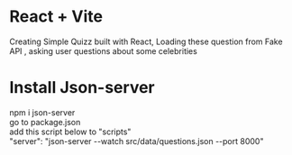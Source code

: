# React + Vite

Creating Simple Quizz built with React, Loading these question from Fake API , asking user questions about some celebrities

# Install Json-server

npm i json-server <br>
go to package.json <br>
add this script below to "scripts" <br>
"server": "json-server --watch src/data/questions.json --port 8000"
